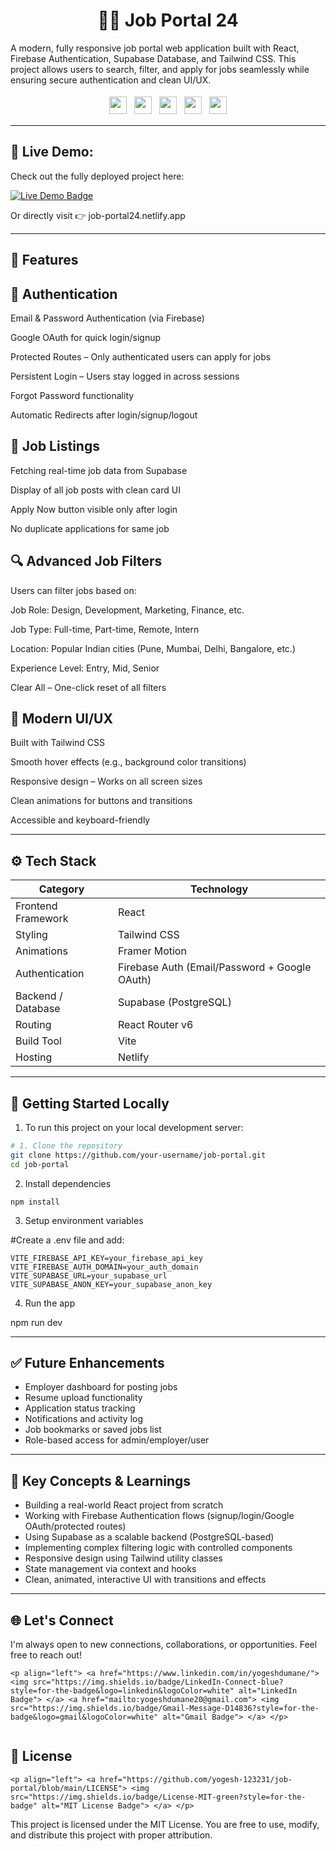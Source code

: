 
## <h1 align="center">🧑‍💼 Job Portal 24</h1>


A modern, fully responsive job portal web application built with React, Firebase Authentication, Supabase Database, and Tailwind CSS. This project allows users to search, filter, and apply for jobs seamlessly while ensuring secure authentication and clean UI/UX.

<p align="center"> <img src="https://img.shields.io/badge/React-19.1.0-61DAFB?style=for-the-badge&logo=react" height="28" style="margin: 4px;"> <img src="https://img.shields.io/badge/Firebase-11.9.0-FFCA28?style=for-the-badge&logo=firebase" height="28" style="margin: 4px;"> <img src="https://img.shields.io/badge/TailwindCSS-4.1.8-38B2AC?style=for-the-badge&logo=tailwind-css" height="28" style="margin: 4px;"> <img src="https://img.shields.io/badge/Vite-6.3.5-646CFF?style=for-the-badge&logo=vite" height="28" style="margin: 4px;"> <img src="https://img.shields.io/badge/Supabase-Database-3ECF8E?style=for-the-badge&logo=supabase&logoColor=white" height="28" style="margin: 4px;"> </p>

---


## 🚀 Live Demo:

Check out the fully deployed project here:

<p align="left"> <a href="https://job-portal24.netlify.app" target="_blank"> <img src="https://img.shields.io/badge/Live-Demo-green?style=for-the-badge&logo=netlify&logoColor=white" alt="Live Demo Badge"> </a> </p>
Or directly visit 👉 job-portal24.netlify.app


---



## 🚀 Features

## 🔐 Authentication

Email & Password Authentication (via Firebase)

Google OAuth for quick login/signup

Protected Routes – Only authenticated users can apply for jobs

Persistent Login – Users stay logged in across sessions

Forgot Password functionality

Automatic Redirects after login/signup/logout



## 💼 Job Listings


Fetching real-time job data from Supabase

Display of all job posts with clean card UI

Apply Now button visible only after login

No duplicate applications for same job



## 🔍 Advanced Job Filters

Users can filter jobs based on:

Job Role: Design, Development, Marketing, Finance, etc.

Job Type: Full-time, Part-time, Remote, Intern

Location: Popular Indian cities (Pune, Mumbai, Delhi, Bangalore, etc.)

Experience Level: Entry, Mid, Senior

Clear All – One-click reset of all filters



## 🎨 Modern UI/UX

Built with Tailwind CSS

Smooth hover effects (e.g., background color transitions)

Responsive design – Works on all screen sizes

Clean animations for buttons and transitions

Accessible and keyboard-friendly

---


## ⚙️ Tech Stack

| **Category**       | **Technology**                                |
| ------------------ | --------------------------------------------- |
| Frontend Framework | React                                         |
| Styling            | Tailwind CSS                                  |
| Animations         | Framer Motion                                 |
| Authentication     | Firebase Auth (Email/Password + Google OAuth) |
| Backend / Database | Supabase (PostgreSQL)                         |
| Routing            | React Router v6                               |
| Build Tool         | Vite                                          |
| Hosting            | Netlify                                       |

---


## 🧪 Getting Started Locally

1. To run this project on your local development server:

```bash
# 1. Clone the repository
git clone https://github.com/your-username/job-portal.git
cd job-portal
```

2. Install dependencies
```
npm install
```


3. Setup environment variables

#Create a .env file and add:
```
VITE_FIREBASE_API_KEY=your_firebase_api_key
VITE_FIREBASE_AUTH_DOMAIN=your_auth_domain
VITE_SUPABASE_URL=your_supabase_url
VITE_SUPABASE_ANON_KEY=your_supabase_anon_key
```


4. Run the app


npm run dev


---


## ✅ Future Enhancements

* Employer dashboard for posting jobs
* Resume upload functionality
* Application status tracking
* Notifications and activity log
* Job bookmarks or saved jobs list
* Role-based access for admin/employer/user


---


## 🧠 Key Concepts & Learnings


* Building a real-world React project from scratch
* Working with Firebase Authentication flows (signup/login/Google OAuth/protected routes)
* Using Supabase as a scalable backend (PostgreSQL-based)
* Implementing complex filtering logic with controlled components
* Responsive design using Tailwind utility classes
* State management via context and hooks
* Clean, animated, interactive UI with transitions and effects


---


## 🌐 Let's Connect

I'm always open to new connections, collaborations, or opportunities. Feel free to reach out!
```
<p align="left"> <a href="https://www.linkedin.com/in/yogeshdumane/"> <img src="https://img.shields.io/badge/LinkedIn-Connect-blue?style=for-the-badge&logo=linkedin&logoColor=white" alt="LinkedIn Badge"> </a> <a href="mailto:yogeshdumane20@gmail.com"> <img src="https://img.shields.io/badge/Gmail-Message-D14836?style=for-the-badge&logo=gmail&logoColor=white" alt="Gmail Badge"> </a> </p>


```



## 📜 License


```
<p align="left"> <a href="https://github.com/yogesh-123231/job-portal/blob/main/LICENSE"> <img src="https://img.shields.io/badge/License-MIT-green?style=for-the-badge" alt="MIT License Badge"> </a> </p>
```


This project is licensed under the MIT License.
You are free to use, modify, and distribute this project with proper attribution.


